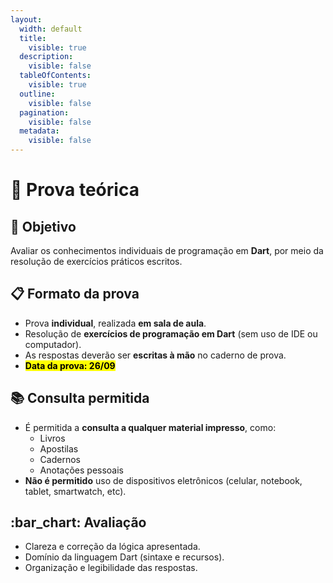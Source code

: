 ```yaml
---
layout:
  width: default
  title:
    visible: true
  description:
    visible: false
  tableOfContents:
    visible: true
  outline:
    visible: false
  pagination:
    visible: false
  metadata:
    visible: false
---
```


# 📑 Prova teórica

## :dart: Objetivo

Avaliar os conhecimentos individuais de programação em **Dart**, por meio da resolução de exercícios práticos escritos.

## :clipboard:  Formato da prova

* Prova **individual**, realizada **em sala de aula**.
* Resolução de **exercícios de programação em Dart** (sem uso de IDE ou computador).
* As respostas deverão ser **escritas à mão** no caderno de prova.
* <mark style="background-color:$warning;">**Data da prova: 26/09**</mark>

## :books: Consulta permitida

* É permitida a **consulta a qualquer material impresso**, como:
  * Livros
  * Apostilas
  * Cadernos
  * Anotações pessoais
* **Não é permitido** uso de dispositivos eletrônicos (celular, notebook, tablet, smartwatch, etc).

## :bar\_chart: Avaliação

* Clareza e correção da lógica apresentada.
* Domínio da linguagem Dart (sintaxe e recursos).
* Organização e legibilidade das respostas.
